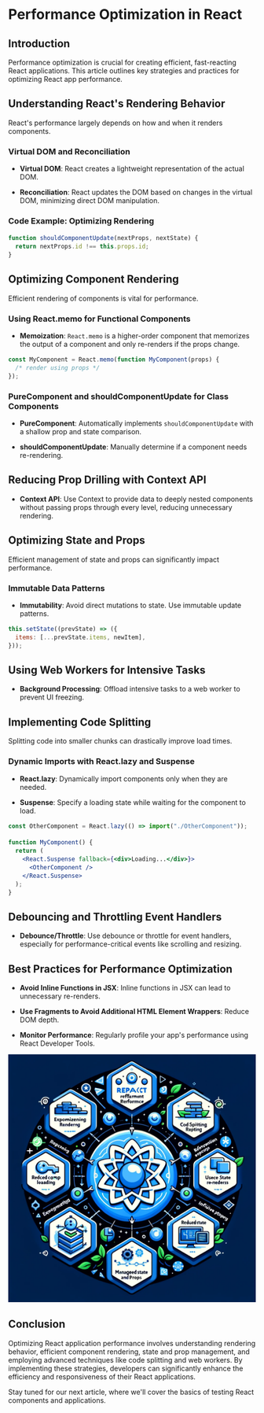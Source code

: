 # Performance Optimization in React

## Introduction

Performance optimization is crucial for creating efficient, fast-reacting React applications. This article outlines key strategies and practices for optimizing React app performance.

## Understanding React's Rendering Behavior

React's performance largely depends on how and when it renders components.

### Virtual DOM and Reconciliation

- **Virtual DOM**: React creates a lightweight representation of the actual DOM.

- **Reconciliation**: React updates the DOM based on changes in the virtual DOM, minimizing direct DOM manipulation.

### Code Example: Optimizing Rendering

```jsx
function shouldComponentUpdate(nextProps, nextState) {
  return nextProps.id !== this.props.id;
}
```

## Optimizing Component Rendering

Efficient rendering of components is vital for performance.

### Using React.memo for Functional Components

- **Memoization**: `React.memo` is a higher-order component that memorizes the output of a component and only re-renders if the props change.

```jsx
const MyComponent = React.memo(function MyComponent(props) {
  /* render using props */
});
```

### PureComponent and shouldComponentUpdate for Class Components

- **PureComponent**: Automatically implements `shouldComponentUpdate` with a shallow prop and state comparison.

- **shouldComponentUpdate**: Manually determine if a component needs re-rendering.

## Reducing Prop Drilling with Context API

- **Context API**: Use Context to provide data to deeply nested components without passing props through every level, reducing unnecessary rendering.

## Optimizing State and Props

Efficient management of state and props can significantly impact performance.

### Immutable Data Patterns

- **Immutability**: Avoid direct mutations to state. Use immutable update patterns.

```jsx
this.setState((prevState) => ({
  items: [...prevState.items, newItem],
}));
```

## Using Web Workers for Intensive Tasks

- **Background Processing**: Offload intensive tasks to a web worker to prevent UI freezing.

## Implementing Code Splitting

Splitting code into smaller chunks can drastically improve load times.

### Dynamic Imports with React.lazy and Suspense

- **React.lazy**: Dynamically import components only when they are needed.

- **Suspense**: Specify a loading state while waiting for the component to load.

```jsx
const OtherComponent = React.lazy(() => import("./OtherComponent"));

function MyComponent() {
  return (
    <React.Suspense fallback={<div>Loading...</div>}>
      <OtherComponent />
    </React.Suspense>
  );
}
```

## Debouncing and Throttling Event Handlers

- **Debounce/Throttle**: Use debounce or throttle for event handlers, especially for performance-critical events like scrolling and resizing.

## Best Practices for Performance Optimization

- **Avoid Inline Functions in JSX**: Inline functions in JSX can lead to unnecessary re-renders.

- **Use Fragments to Avoid Additional HTML Element Wrappers**: Reduce DOM depth.

- **Monitor Performance**: Regularly profile your app's performance using React Developer Tools.

![React Concepts](images/react_blog_17.png "Performance Optimization")

## Conclusion

Optimizing React application performance involves understanding rendering behavior, efficient component rendering, state and prop management, and employing advanced techniques like code splitting and web workers. By implementing these strategies, developers can significantly enhance the efficiency and responsiveness of their React applications.

Stay tuned for our next article, where we'll cover the basics of testing React components and applications.

